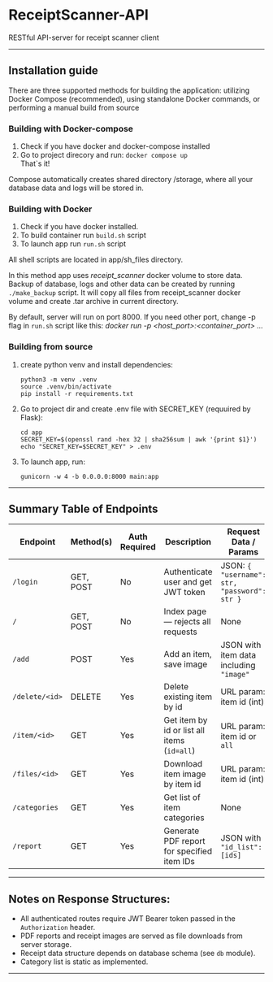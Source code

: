 # ReceiptScanner-API
RESTful API-server for receipt scanner client

---

## Installation guide

There are three supported methods for building the application: utilizing Docker Compose (recommended), using standalone Docker commands, or performing a manual build from source
### Building with Docker-compose
1. Check if you have docker and docker-compose installed
2. Go to project direcory and run: ``` docker compose up ```  
That`s it!

Compose automatically creates shared directory /storage, where all your database data and logs will be stored in.

### Building with Docker

1. Check if you have docker installed.
2. To build container run ` build.sh ` script
3. To launch app run ` run.sh ` script

All shell scripts are located in app/sh_files directory.  

In this method app uses *receipt_scanner* docker volume to store data.  
Backup of database, logs and other data can be created by running ` ./make_backup ` script. It will copy all files from receipt_scanner docker volume and create .tar archive in current directory.

By default, server will run on port 8000. If you need other port, change -p flag in `run.sh` script like this: *docker run -p <host_port>:<container_port> ...*

### Building from source 
1. create python venv and install dependencies:
    ```
    python3 -m venv .venv
    source .venv/bin/activate
    pip install -r requirements.txt
    ```
2. Go to project dir and create .env file with SECRET_KEY (requuired by Flask):
    ```
    cd app
    SECRET_KEY=$(openssl rand -hex 32 | sha256sum | awk '{print $1}')
    echo "SECRET_KEY=$SECRET_KEY" > .env
    ```
3. To launch app, run:
    ```
    gunicorn -w 4 -b 0.0.0.0:8000 main:app
    ```

---

## Summary Table of Endpoints

| Endpoint       | Method(s)         | Auth Required | Description                                                   | Request Data / Params                 | Response                           |
|----------------|-------------------|---------------|---------------------------------------------------------------|-------------------------------------|-----------------------------------|
| `/login`       | GET, POST         | No            | Authenticate user and get JWT token                            | JSON: `{ "username": str, "password": str }`  | JSON: `{ "access_token": str }` or error |
| `/`            | GET, POST         | No            | Index page — rejects all requests                              | None                                | 400 Bad Request                   |
| `/add`         | POST              | Yes           | Add an item, save image                                        | JSON with item data including `"image"` | 204 No Content or error           |
| `/delete/<id>` | DELETE            | Yes           | Delete existing item by id                                     | URL param: item id (int)             | 204 No Content or error           |
| `/item/<id>`   | GET               | Yes           | Get item by id or list all items (`id=all`)                   | URL param: item id or `all`           | JSON item(s) or error             |
| `/files/<id>`  | GET               | Yes           | Download item image by item id                                 | URL param: item id (int)              | File or error                    |
| `/categories`  | GET               | Yes           | Get list of item categories                                   | None                                | JSON categories or error          |
| `/report`      | GET               | Yes           | Generate PDF report for specified item IDs                    | JSON with `"id_list": [ids]` | PDF file or error                |

---

## Notes on Response Structures:

- All authenticated routes require JWT Bearer token passed in the `Authorization` header.
- PDF reports and receipt images are served as file downloads from server storage.
- Receipt data structure depends on database schema (see `db` module).
- Category list is static as implemented.
---


